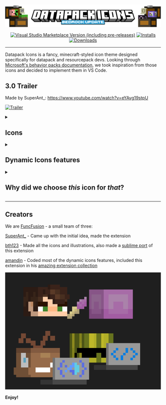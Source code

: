 

![Title](assets/4.0/Title.png)
<div align="center">

[![Visual Studio Marketplace Version (including pre-releases)](https://img.shields.io/visual-studio-marketplace/v/SuperAnt.mc-dp-icons?style=for-the-badge&color=36a7dd)](https://marketplace.visualstudio.com/items?itemName=SuperAnt.mc-dp-icons)
[![Installs](https://img.shields.io/visual-studio-marketplace/i/SuperAnt.mc-dp-icons?style=for-the-badge&color=36a7dd)](https://marketplace.visualstudio.com/items?itemName=SuperAnt.mc-dp-icons)
[![Downloads](https://img.shields.io/visual-studio-marketplace/d/SuperAnt.mc-dp-icons?style=for-the-badge&color=36a7dd)](https://marketplace.visualstudio.com/items?itemName=SuperAnt.mc-dp-icons)

</div>

---
Datapack Icons is a fancy, minecraft-styled icon theme designed specifically for datapack and resourcepack devs. Looking through [Microsoft's behavior packs documentation](https://learn.microsoft.com/en-us/minecraft/creator/documents/behaviorpack#building-the-behavior-pack), we took inspiration from those icons and decided to implement them in VS Code. 

## 3.0 Trailer
Made by SuperAnt_: https://www.youtube.com/watch?v=eYAvg19stpU

[![Trailer](https://img.youtube.com/vi/eYAvg19stpU/0.jpg)](https://www.youtube.com/watch?v=eYAvg19stpU)

<details>
<summary><h2>Icons</h2></summary>

![Icons](assets/4.0/IconsDatapacks.png)
![Icons](assets/4.0/IconsResourcepacks.png)
![Icons](assets/4.0/IconsProgramming.png)
![Icons](assets/4.0/IconsBehaviorPacks.png)
![Icons](assets/4.0/IconsBedrockResourcepacks.png)

</details>

<details>
<summary><h2>Dynamic Icons features</h2></summary>

### Namespace Icons
Namespace folders (folders directly within `data` and `assets`) will change their icons to ender chests. Works only if there is `pack.mcmeta` in the same directory.

![Icons](assets/3.0/NamespaceIcons.gif)

### pack.mcmeta detect
 Extension will look for `pack.mcmeta` in the workspace, and if it finds it, changes the icon theme from current to dp-icons. If not, the theme will change to a default one - either it will be the theme workspace was launched with, or defined in the settings.

![Icons](assets/3.0/PackMcmetaCheck.gif)


### Icons for `load` and `tick` functions
`tick` and `load` functions icons will change their icons to repeating and impulse command blocks accordingly, based on the values provided in `tick.json` and `load.json` files found in the workspace. This feature can be toggled to assign the icons not by the `tick.json` and `load.json` files, but by the functions names, which can be specified in the settings.

![Icons](assets/3.0/LoadTickFunctions.gif)


### Subfolder icons
Json files inside namespace subfolders will also change their icons (e.g. `data/namespace/item_modifier/some_folder/file.json` will change its icon to a diamond pickaxe when this is enabled). Not recommended for large workspaces. Works only if there is `pack.mcmeta` in the same directory.

![Icons](assets/4.0/SubfolderIcons.gif)


### Christmas icons
Similarly to minecraft, extension will change all of the icons that have chests to their christmas variants during December 24-26. This feature can be disabled or enabled to work at any time in the settings.

![Icons](assets/4.0/ChristmasIcons.png)

### Hide folder arrows
If you don't like these arrows near the folder icons, you can hide them by enabling this setting!

![Icons](assets/3.0/HideFolderArrows.gif)

</details>

<details>
<summary><h2>Why did we choose <i>this</i> icon for <i>that</i>?</h2></summary>

### Datapacks
- Chest can contain things, such as `folder`
- Shulker represents that `data`pack can be carried between the worlds
- Advancement icon for `advancements`
- **Chat** bubble for `chat_type`
- Sword can deal damage that is associated with red color, that's why it's for `damage_type`
- You can go in the nether portal to go to the other `dimension`
- End portal and nether portal lead to different dimensions, so they represent `dimension_type`
- `functions` contain commands, such as command blocks
- An iconic item, such as a diamond pickaxe, can represent `item_modifiers`
- You can get some valuable **loot** from `loot_tables`, such as an emerald
- Observer checks things, `predicates` can also check for something
- We use `recipes` in the crafting table
- Name **tag** can represent `tags`
- diamond armor with a redstone trim is for `trim_material`
- diamond armor with a neutral color trim is for `trim_pattern`
- When we think of a minecraft world, we usually think of lots of grass blocks, so it represents `worldgen`
- `tick functions` run every tick, as well as repeating command blocks
- Next to repeating command blocks, we usually put chain command blocks, such as `normal functions` that are usually run by tick functions
- Impulse command block runs the command only one time after we activate it, like a `load function`, which we activate with /reload
- **Structure** block represents `structure files`
- Curly brackets are basically essential in `.json` files
- Lines of text represent `.txt`
- `pack.mcmeta` is used like a document for datapacks and resourcepacks to be used by minecraft, so it has shulker icon on it
- Ender chest is like a space storage, so it can represent the `namespace`
### Resourcepacks
- Cyan shulker represents `assets` the same way as the `data` icon, the color is cyan because of [this](https://learn.microsoft.com/en-us/minecraft/creator/documents/resourcepack#building-the-resource-pack)
- `atlases` are associated with maps that are associated with compasses
- Waterlogged fence shows a lot of `blockstates`
- Letter **F** for `font`
- Planet can represent lots of `lang`uages
- Blockbench default cube is a start of `models`
- Happy villager particle for `particles`
- RGB triangle is often a beginner task for `shaders`, `.glsl` devs
- Note block makes `sounds` that in resourcepacks and other places can be `.ogg` or `.mp3` files
- There are some `texts` on the paper!
- Brushes draw the `textures`
- Painting contains an image, as well as `.png` and other image file formats
- Note on a paper represents `sounds.json` as some sort of sound configuration file
- Highlighted vertices on a triangle represent `Vertex SHader` files
- RGB pixel represents `Fragment SHader` files
### Behaviorpacks
- "Play/pause" button is associated with `animations` or videos
- Spyglass is probably the closest thing to `cameras` in minecraft
- There are a lot of `features` in the game, tree is one of them
- Most of the mobs spawn from eggs and a dragon egg is the most iconic, so it represents `spawn_rules`
### Bedrock Resourcepacks
- Armor can be an `attachable`
- A hollow block represents `block_culling`
- Transparent texture can be a `material`
- `render_controllers` determine what renders on an entity, so hemlet on a zombie's head represents it
- A slot is in the player's inventory, so it represents `ui`
### Programming
Most of the programming icons don't need an explanation, but there are a few exceptions:
- We write something on paper scrolls, as well as in `most of the file formats`
- `Markdown` files usually contain some information, and letter **i** usually represents info
- Key, that can lock something valuable, represents `LICENSE` files
- `database` files can be represented by a bookshelf because it contains a lot of information
- Redstone block activates things, like an `executable`
- oak `log` :​P
- Nautilus `shell` for shell and console files
- Warped chest for `src` folder because it's the closest color to green

</details>

---
## Creators
We are [FuncFusion](https://github.com/FuncFusion) - a small team of three:

[SuperAnt_](## "super.ant_ on discord") - Came up with the initial idea, made the extension

[bth123](https://github.com/bth123) - Made all the icons and illustrations, also made a [sublime port](https://github.com/bth123/mc-dp-icons-sublime) of this extension

[amandin](https://github.com/amqndin) - Coded most of the dynamic icons features, included this extension in his [amazing extension collection](https://marketplace.visualstudio.com/items?itemName=amandin.dpc-pack)

![Creators](assets/3.1/Creators.png)

**Enjoy!**
